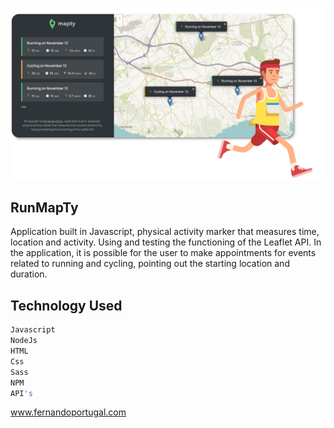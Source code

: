 

![image](https://raw.githubusercontent.com/fernandogiroto/RunMapTy/main/runapp.jpg)

## RunMapTy
Application built in Javascript, physical activity marker that measures time, location and activity. Using and testing the functioning of the Leaflet API. In the application, it is possible for the user to make appointments for events related to running and cycling, pointing out the starting location and duration.

## Technology Used
```sh
Javascript
NodeJs
HTML
Css
Sass
NPM
API's
```

www.fernandoportugal.com
